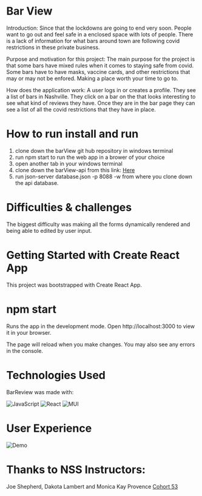 # Bar View
  
  Introduction: Since that the lockdowns are going to end very soon. People want to go out and feel safe in a enclosed space with lots of people. There is a lack of information for what bars around town are following covid restrictions in these private business.  


Purpose and motivation for this project: The main purpose for the project is that some bars have mixed rules when it comes to staying safe from covid. Some bars have to have masks, vaccine cards, and other restrictions that may or may not be enfored. Making a place worth your time to go to. 

How does the application work: A user logs in or creates a profile. They see a list of bars in Nashville. They click on a bar on the  that looks interesting to see what kind of reviews they have. Once they are in the bar page they can see a list of all the covid restrictions that they have in place. 

# How to run install and run

1. clone down the barView git hub repository in windows terminal 
2. run npm start to run the web app in a brower of your choice
3. open another tab in your windows terminal
4. clone down the barView-api from this link: [Here ](https://github.com/NatCenter/barReview-api)
5. run json-server database.json -p 8088 -w from where you clone down the api database.

# Difficulties & challenges
The biggest difficulty was making all the forms dynamically rendered and being able to edited by user input.

# Getting Started with Create React App
This project was bootstrapped with Create React App.

# npm start

Runs the app in the development mode.
Open http://localhost:3000 to view it in your browser.

The page will reload when you make changes.
You may also see any errors in the console.

# Technologies Used
BarReview was made with:


![JavaScript](https://img.shields.io/badge/javascript-%23323330.svg?style=for-the-badge&logo=javascript&logoColor=%23F7DF1E)
![React](https://img.shields.io/badge/react-%2320232a.svg?style=for-the-badge&logo=react&logoColor=%2361DAFB)
![MUI](https://img.shields.io/badge/MUI-%230081CB.svg?style=for-the-badge&logo=mui&logoColor=white)



# User Experience
![Demo](https://user-images.githubusercontent.com/34755641/155005931-5eda3c70-5eb6-4297-9d17-99d4265ec2d5.gif)

# Thanks to NSS Instructors: 
Joe Shepherd, Dakota Lambert and Monica Kay Provence
[Cohort 53](https://github.com/NSS-Day-Cohort-53)








